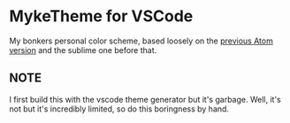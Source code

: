 # MykeTheme for VSCode

My bonkers personal color scheme, based loosely on the [previous Atom version](https://github.com/entozoon/atom-myke-theme-syntax) and the sublime one before that.

## NOTE

I first build this with the vscode theme generator but it's garbage. Well, it's not but it's incredibly limited, so do this boringness by hand.
